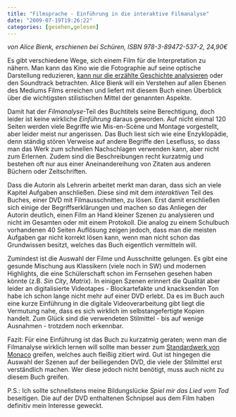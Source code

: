```yaml
---
title: "Filmsprache - Einführung in die interaktive Filmanalyse"
date: "2009-07-19T19:26:22"
categories: [gesehen,gelesen]
---
```


*von Alice Bienk,
erschienen bei Schüren, ISBN 978-3-89472-537-2, 24,90€*

Es gibt verschiedene Wege, sich einem Film für die Interpretation zu nähern. Man kann das Kino wie die Fotographie auf seine optische Darstellung reduzieren, [kann nur die erzählte Geschichte analysieren](/2008/05/28/bucher-kurzbesprechung/) oder den Soundtrack betrachten. Alice Bienk will ein Verstehen auf allen Ebenen des Mediums Films erreichen und liefert mit diesem Buch einen Überblick über die wichtigsten stilistischen Mittel der genannten Aspekte.

Damit hat der *Filmanalyse*-Teil des Buchtitels seine Berechtigung, doch leider ist keine wirkliche *Einführung* daraus geworden. Auf nicht einmal 120 Seiten werden viele Begriffe wie Mis-en-Scène und Montage vorgestellt, aber leider meist nur angerissen. Das Buch liest sich wie eine Enzyklopädie, denn ständig stören Verweise auf andere Begriffe den Lesefluss, so dass man das Werk zum schnellen Nachschlagen verwenden kann, aber nicht zum Erlernen. Zudem sind die Beschreibungen recht kurzatmig und bestehen oft nur aus einer Aneinandereihung von Zitaten aus anderen Büchern oder Zeitschriften.

Dass die Autorin als Lehrerin arbeitet merkt man daran, dass sich an viele Kapitel Aufgaben anschließen. Diese sind mit dem *interaktiven* Teil des Buches, einer DVD mit Filmausschnitten, zu lösen. Erst damit erschließen sich einige der Begriffserklärungen und machen so das Anliegen der Autorin deutlich, einen Film an Hand kleiner Szenen zu analysieren und nicht im Gesamten oder mit einem Protokoll. Die analog zu einem Schulbuch vorhandenen 40 Seiten Auflösung zeigen jedoch, dass man die meisten Aufgaben gar nicht korrekt lösen kann, wenn man nicht schon das Grundwissen besitzt, welches das Buch eigentlich vermitteln will.

Zumindest ist die Auswahl der Filme und Ausschnitte gelungen. Es gibt eine gesunde Mischung aus Klassikern (viele noch in SW) und modernen Highlights, die eine Schülerschaft schon im Fernsehen gesehen haben könnte (z.B. *Sin City*, *Matrix*). In einigen Szenen erinnert die Qualität aber leider an digitalisierte Videotapes - Blockartefakte und knacksenden Ton habe ich schon lange nicht mehr auf einer DVD erlebt. Da es im Buch auch eine kurze Einführung in die digitale Videoverarbeitung gibt liegt die Vermutung nahe, dass es sich wirklich im selbstangefertigte Kopien handelt. Zum Glück sind die verwendeten Stilmittel - bis auf wenige Ausnahmen - trotzdem noch erkennbar.

Fazit: Für eine Einführung ist das Buch zu kurzatmig geraten; wenn man die Filmanalyse wirklich lernen will sollte man besser zum [Standardwerk von Monaco](http://www.rowohlt.de/buch/James_Monaco_Film_verstehen.11072009.5894.html) greifen, welches auch fleißig zitiert wird. Gut ist hingegen die Auswahl der Szenen auf der beiliegenden DVD, die viele der Stilmittel erst verständlich machen. Wer diese jedoch nicht benötigt, muss auch nicht zu diesem Buch greifen.

P.S.: Ich sollte schnellstens meine Bildungslücke *Spiel mir das Lied vom Tod* beseitigen. Die auf der DVD enthaltenen Schnipsel aus dem Film haben definitiv mein Interesse geweckt.
